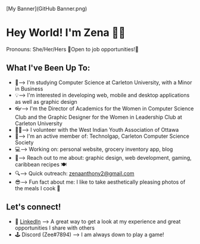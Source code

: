 [My Banner](GitHub Banner.png)

# Hey World! I'm Zena 👋🏽
Pronouns: She/Her/Hers 
🎇Open to job opportunities!🎇

## What I've Been Up To:
- 🏫--> I'm studying Computer Science at Carleton University, with a Minor in Business
- 💡--> I'm interested in developing web, mobile and desktop applications as well as graphic design 
- 👓--> I'm the Director of Academics for the Women in Computer Science Club and the Graphic Designer for the Women in Leadership Club at Carleton University
- 🙋🏽--> I volunteer with the West Indian Youth Association of Ottawa
- 👯--> I'm an active member of: Technolgap, Carleton Computer Science Society
- 💻--> Working on: personal website, grocery inventory app, blog
- 💭--> Reach out to me about: graphic design, web development, gaming, caribbean recipes 🍽
- 🔍--> Quick outreach: zenaanthony2@gmail.com
- 😎--> Fun fact about me: I like to take aesthetically pleasing photos of the meals I cook 📸

## Let's connect!
- 📄 [LinkedIn](https://www.linkedin.com/in/zenaanthony/) --> A great way to get a look at my experience and great opportunities I share with others
- 🕹 Discord (Zee#7894) --> I am always down to play a game! 
